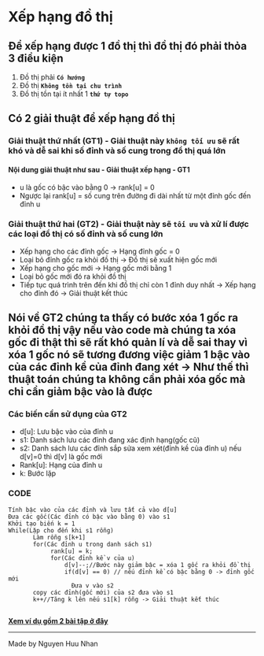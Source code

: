 # Xếp hạng đồ thị
## Để xếp hạng được 1 đồ thị thì đồ thị đó phải thỏa 3 điều kiện
1. Đồ thị phải **`Có hướng`**
1. Đồ thị **`Không tồn tại chu trình`**
1. Đồ thị tồn tại ít nhất 1 **`thứ tự topo`**
</hr>

## Có 2 giải thuật để xếp hạng đồ thị 
### Giải thuật thứ nhất (GT1) - Giải thuật này **`không tối ưu`** sẽ rất khó và dễ sai khi số đỉnh và số cung trong đồ thị quá lớn
#### Nội dung giải thuật như sau - Giải thuật xếp hạng - GT1
* u là gốc có bậc vào bằng 0 -> rank[u] = 0
* Ngược lại rank[u] = số cung trên đường đi dài nhất từ một đỉnh gốc đến đỉnh u
### Giải thuật thứ hai (GT2) - Giải thuật này sẽ **`tối ưu`** và xử lí được các loại đồ thị có số đỉnh và số cung lớn
* Xếp hạng cho các đỉnh gốc -> Hạng đỉnh gốc = 0
* Loại bỏ đỉnh gốc ra khỏi đồ thị -> Đồ thị sẽ xuất hiện gốc mới
* Xếp hạng cho gốc mới -> Hạng gốc mới bằng 1
* Loại bỏ gốc mới đó ra khỏi đồ thị
* Tiếp tục quá trình trên đến khi đồ thị chỉ còn 1 đỉnh duy nhất -> Xếp hạng cho đỉnh đó -> Giải thuật kết thúc
## Nói về GT2 chúng ta thấy có bước xóa 1 gốc ra khỏi đồ thị vậy nếu vào code mà chúng ta xóa gốc đi thật thì sẽ rất khó quản lí và dễ sai thay vì xóa 1 gốc nó sẽ tương đương việc giảm 1 bậc vào của các đỉnh kề của đỉnh đang xét -> Như thế thì thuật toán chúng ta không cần phải xóa gốc mà chỉ cần giảm bậc vào là được
### Các biến cần sử dụng của GT2
* d[u]: Lưu bậc vào của đỉnh u
* s1: Danh sách lưu các đỉnh đang xác định hạng(gốc cũ)
* s2: Danh sách lưu các đỉnh sắp sửa xem xét(đỉnh kề của đỉnh u) nếu d[v]=0 thì d[v] là gốc mới
* Rank[u]: Hạng của đỉnh u
* k: Bước lặp
### CODE
```
Tính bậc vào của các đỉnh và lưu tất cả vào d[u]
Đưa các gốc(Các đỉnh có bậc vào bằng 0) vào s1
Khởi tạo biến k = 1 
While(Lặp cho đến khi s1 rỗng)
       Làm rỗng s[k+1]
       for(Các đỉnh u trong danh sách s1)
            rank[u] = k;
            for(Các đỉnh kề v của u)
                d[v]--;//Bước này giảm bậc = xóa 1 gốc ra khỏi đồ thị
                if(d[v] == 0) // nếu đỉnh kề có bậc bằng 0 -> đỉnh gốc mới
                  Đưa v vào s2  
       copy các đỉnh(gốc mới) của s2 đưa vào s1
       k++//Tăng k lên nếu s1[k] rỗng -> Giải thuật kết thúc
       
```
**[Xem ví dụ gồm 2 bài tập ở đây](https://docs.google.com/spreadsheets/d/1pbiCp2ymAAHOYI1oPuYjZadiuNJW4SNVillljT0EdNU/edit?usp=sharing)**

<hr>

Made by Nguyen Huu Nhan
